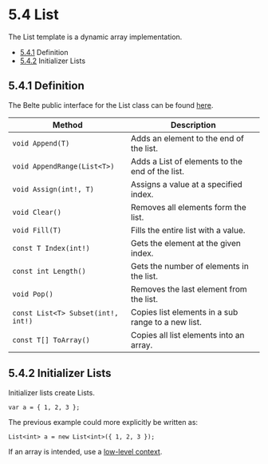 # 5.4 List

The List template is a dynamic array implementation.

- [5.4.1](#541-definition) Definition
- [5.4.2](#542-initializer-lists) Initializer Lists

## 5.4.1 Definition

The Belte public interface for the List class can be found [here](../../../src/Belte/Standard/List.blt).

| Method | Description |
|-|-|
| `void Append(T)` | Adds an element to the end of the list. |
| `void AppendRange(List<T>)` | Adds a List of elements to the end of the list. |
| `void Assign(int!, T)` | Assigns a value at a specified index. |
| `void Clear()` | Removes all elements form the list. |
| `void Fill(T)` | Fills the entire list with a value. |
| `const T Index(int!)` | Gets the element at the given index. |
| `const int Length()` | Gets the number of elements in the list. |
| `void Pop()` | Removes the last element from the list. |
| `const List<T> Subset(int!, int!)` | Copies list elements in a sub range to a new list. |
| `const T[] ToArray()` | Copies all list elements into an array. |

## 5.4.2 Initializer Lists

Initializer lists create Lists.

```belte
var a = { 1, 2, 3 };
```

The previous example could more explicitly be written as:

```belte
List<int> a = new List<int>({ 1, 2, 3 });
```

If an array is intended, use a [low-level context](../LowLevelFeatures.md).
